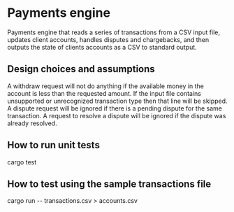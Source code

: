 # Payments engine

 Payments engine that reads a series of transactions
from a CSV input file, updates client accounts, handles disputes and chargebacks, and then outputs the
state of clients accounts as a CSV to standard output.

## Design choices and assumptions

A withdraw request will not do anything if the available money in the account is less than the requested amount.
If the input file contains unsupported or unrecognized transaction type then that line will be skipped.
A dispute request will be ignored if there is a pending dispute for the same transaction.
A request to resolve a dispute will be ignored if the dispute was already resolved.

## How to run unit tests
cargo test

## How to test using the sample transactions file
cargo run -- transactions.csv > accounts.csv
